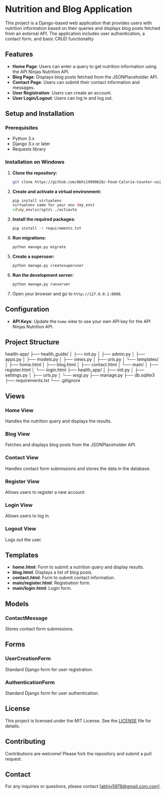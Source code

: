 # Nutrition and Blog Application

This project is a Django-based web application that provides users with nutrition information based on their queries and displays blog posts fetched from an external API. The application includes user authentication, a contact form, and basic CRUD functionality

## Features

- **Home Page**: Users can enter a query to get nutrition information using the API Ninjas Nutrition API.
- **Blog Page**: Displays blog posts fetched from the JSONPlaceholder API.
- **Contact Page**: Users can submit their contact information and messages.
- **User Registration**: Users can create an account.
- **User Login/Logout**: Users can log in and log out.

## Setup and Installation

### Prerequisites

- Python 3.x
- Django 3.x or later
- Requests library

### Installation on Windows

1. **Clone the repository:**
    ```bash
    git clone https://github.com/Abhi19990628/-Food-Calorie-Counter-using-Django-Python-and-an-external-API.-
    ```

2. **Create and activate a virtual environment:**
    ```bash
    pip install virtualenv
    virtualenv name for your env (my_env) 
    cd\my_env\scripts\ ./actiavte
    ```

3. **Install the required packages:**
    ```bash
    pip install -r requirements.txt
    ```

4. **Run migrations:**
    ```bash
    python manage.py migrate
    ```

5. **Create a superuser:**
    ```bash
    python manage.py createsuperuser
    ```

6. **Run the development server:**
    ```bash
    python manage.py runserver
    ```

7. Open your browser and go to `http://127.0.0.1:8000`.

## Configuration

- **API Keys**: Update the `home` view to use your own API key for the API Ninjas Nutrition API.

## Project Structure
health-app/
├── health_guide/
│ ├── init.py
│ ├── admin.py
│ ├── apps.py
│ ├── models.py
│ ├── views.py
│ ├── urls.py
│ └── templates/
│ ├── home.html
│ ├── blog.html
│ ├── contact.html
│ └── main/
│ ├── register.html
│ └── login.html
├── health_app/
│ ├── init.py
│ ├── settings.py
│ ├── urls.py
│ └── wsgi.py
├── manage.py
├── db.sqlite3
├── requirements.txt
└── .gitignore

## Views

### Home View
Handles the nutrition query and displays the results.

### Blog View
Fetches and displays blog posts from the JSONPlaceholder API.

### Contact View
Handles contact form submissions and stores the data in the database.

### Register View
Allows users to register a new account.

### Login View
Allows users to log in.

### Logout View
Logs out the user.

## Templates

- **home.html**: Form to submit a nutrition query and display results.
- **blog.html**: Displays a list of blog posts.
- **contact.html**: Form to submit contact information.
- **main/register.html**: Registration form.
- **main/login.html**: Login form.

## Models

### ContactMessage
Stores contact form submissions.

## Forms

### UserCreationForm
Standard Django form for user registration.

### AuthenticationForm
Standard Django form for user authentication.

## License

This project is licensed under the MIT License. See the [LICENSE](LICENSE) file for details.

## Contributing

Contributions are welcome! Please fork the repository and submit a pull request.

## Contact

For any inquiries or questions, please contact [abhiv5976@gmail.com.com].


